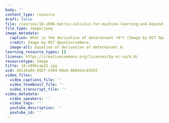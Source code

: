```yaml
---
body: ''
content_type: resource
draft: false
file: /courses/18-s096-matrix-calculus-for-machine-learning-and-beyond-january-iap-2022/18-s096iap22.jpg
file_type: image/jpeg
image_metadata:
  caption: What is the derivative of determinant *A*? (Image by MIT OpenCourseWare.)
  credit: Image by MIT OpenCourseWare.
  image-alt: Equation of derivative of determinant A.
learning_resource_types: []
license: https://creativecommons.org/licenses/by-nc-sa/4.0/
resourcetype: Image
title: 18-s096iap22.jpg
uid: dd116a84-992f-4384-9deb-8884e2c85b93
video_files:
  video_captions_file: ''
  video_thumbnail_file: ''
  video_transcript_file: ''
video_metadata:
  video_speakers: ''
  video_tags: ''
  youtube_description: ''
  youtube_id: ''
---
```

